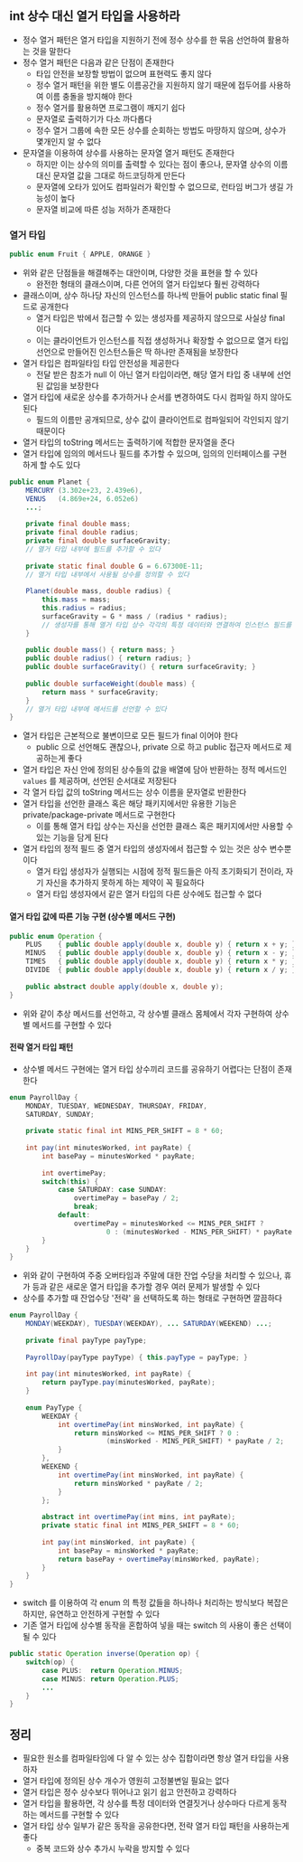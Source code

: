 ## int 상수 대신 열거 타입을 사용하라

* 정수 열거 패턴은 열거 타입을 지원하기 전에 정수 상수를 한 묶음 선언하여 활용하는 것을 말한다
* 정수 열거 패턴은 다음과 같은 단점이 존재한다
    * 타입 안전을 보장할 방법이 없으며 표현력도 좋지 않다
    * 정수 열거 패턴을 위한 별도 이름공간을 지원하지 않기 때문에 접두어를 사용하여 이름 충돌을 방지해야 한다
    * 정수 열거를 활용하면 프로그램이 깨지기 쉽다
    * 문자열로 출력하기가 다소 까다롭다
    * 정수 열거 그룹에 속한 모든 상수를 순회하는 방법도 마땅하지 않으며, 상수가 몇개인지 알 수 없다
* 문자열을 이용하여 상수를 사용하는 문자열 열거 패턴도 존재한다
    * 하지만 이는 상수의 의미를 출력할 수 있다는 점이 좋으나, 문자열 상수의 이름 대신 문자열 값을 그대로 하드코딩하게 만든다
    * 문자열에 오타가 있어도 컴파일러가 확인할 수 없으므로, 런타임 버그가 생길 가능성이 높다
    * 문자열 비교에 따른 성능 저하가 존재한다
    
### 열거 타입

```java
public enum Fruit { APPLE, ORANGE }
```

* 위와 같은 단점들을 해결해주는 대안이며, 다양한 것을 표현을 할 수 있다
    * 완전한 형태의 클래스이며, 다른 언어의 열거 타입보다 훨씬 강력하다
* 클래스이며, 상수 하나당 자신의 인스턴스를 하나씩 만들어 public static final 필드로 공개한다
    * 열거 타입은 밖에서 접근할 수 있는 생성자를 제공하지 않으므로 사실상 final 이다
    * 이는 클라이언트가 인스턴스를 직접 생성하거나 확장할 수 없으므로 열거 타입 선언으로 만들어진 인스턴스들은 딱 하나만 존재됨을 보장한다
* 열거 타입은 컴파일타임 타입 안전성을 제공한다
    * 전달 받은 참조가 null 이 아닌 열거 타입이라면, 해당 열거 타입 중 내부에 선언된 값임을 보장한다
* 열거 타입에 새로운 상수를 추가하거나 순서를 변경하여도 다시 컴파일 하지 않아도 된다
    * 필드의 이름만 공개되므로, 상수 값이 클라이언트로 컴파일되어 각인되지 않기 때문이다
* 열거 타입의 toString 메서드는 출력하기에 적합한 문자열을 준다
* 열거 타입에 임의의 메서드나 필드를 추가할 수 있으며, 임의의 인터페이스를 구현하게 할 수도 있다

```java
public enum Planet {
    MERCURY (3.302e+23, 2.439e6),
    VENUS   (4.869e+24, 6.052e6)
    ...;
    
    private final double mass;
    private final double radius;
    private final double surfaceGravity;
    // 열거 타입 내부에 필드를 추가할 수 있다
    
    private static final double G = 6.67300E-11;
    // 열거 타입 내부에서 사용될 상수를 정의할 수 있다
    
    Planet(double mass, double radius) {
        this.mass = mass;
        this.radius = radius;
        surfaceGravity = G * mass / (radius * radius);
        // 생성자를 통해 열거 타입 상수 각각의 특정 데이터와 연결하여 인스턴스 필드를 초기화할 수 있다
    }
    
    public double mass() { return mass; }
    public double radius() { return radius; }
    public double surfaceGravity() { return surfaceGravity; }
    
    public double surfaceWeight(double mass) {
        return mass * surfaceGravity;
    }
    // 열거 타입 내부에 메서드를 선언할 수 있다
}
```

* 열거 타입은 근본적으로 불변이므로 모든 필드가 final 이어야 한다
    * public 으로 선언해도 괜찮으나, private 으로 하고 public 접근자 메서드로 제공하는게 좋다
* 열거 타입은 자신 안에 정의된 상수들의 값을 배열에 담아 반환하는 정적 메서드인 `values` 를 제공하며, 선언된 순서대로 저장된다
* 각 열거 타입 값의 toString 메서드는 상수 이름을 문자열로 반환한다
* 열거 타입을 선언한 클래스 혹은 해당 패키지에서만 유용한 기능은 private/package-private 메서드로 구현한다
    * 이를 통해 열거 타입 상수는 자신을 선언한 클래스 혹은 패키지에서만 사용할 수 있는 기능을 담게 된다
* 열거 타입의 정적 필드 중 열거 타입의 생성자에서 접근할 수 있는 것은 상수 변수뿐이다
    * 열거 타입 생성자가 실행되는 시점에 정적 필드들은 아직 초기화되기 전이라, 자기 자신을 추가하지 못하게 하는 제약이 꼭 필요하다
    * 열거 타입 생성자에서 같은 열거 타입의 다른 상수에도 접근할 수 없다

#### 열거 타입 값에 따른 기능 구현 (상수별 메서드 구현)

```java
public enum Operation {
    PLUS    { public double apply(double x, double y) { return x + y; } },
    MINUS   { public double apply(double x, double y) { return x - y; } },
    TIMES   { public double apply(double x, double y) { return x * y; } },
    DIVIDE  { public double apply(double x, double y) { return x / y; } };
    
    public abstract double apply(double x, double y);
}
```

* 위와 같이 추상 메서드를 선언하고, 각 상수별 클래스 몸체에서 각자 구현하여 상수별 메서드를 구현할 수 있다

#### 전략 열거 타입 패턴

* 상수별 메서드 구현에는 열거 타입 상수끼리 코드를 공유하기 어렵다는 단점이 존재한다

```java
enum PayrollDay {
    MONDAY, TUESDAY, WEDNESDAY, THURSDAY, FRIDAY,
    SATURDAY, SUNDAY;
    
    private static final int MINS_PER_SHIFT = 8 * 60;
    
    int pay(int minutesWorked, int payRate) {
        int basePay = minutesWorked * payRate;
        
        int overtimePay;
        switch(this) {
            case SATURDAY: case SUNDAY:
                overtimePay = basePay / 2;
                break;
            default:
                overtimePay = minutesWorked <= MINS_PER_SHIFT ?
                        0 : (minutesWorked - MINS_PER_SHIFT) * payRate / 2;
        }
    }
}
```

* 위와 같이 구현하여 주중 오버타임과 주말에 대한 잔업 수당을 처리할 수 있으나, 휴가 등과 같은 새로운 열거 타입을 추가할 경우 여러 문제가 발생할 수 있다
* 상수를 추가할 때 잔업수당 '전략' 을 선택하도록 하는 형태로 구현하면 깔끔하다

```java
enum PayrollDay {
    MONDAY(WEEKDAY), TUESDAY(WEEKDAY), ... SATURDAY(WEEKEND) ...;
    
    private final payType payType;
    
    PayrollDay(payType payType) { this.payType = payType; }
    
    int pay(int minutesWorked, int payRate) {
        return payType.pay(minutesWorked, payRate);
    }
    
    enum PayType {
        WEEKDAY {
            int overtimePay(int minsWorked, int payRate) {
                return minsWorked <= MINS_PER_SHIFT ? 0 :
                        (minsWorked - MINS_PER_SHIFT) * payRate / 2;
            }
        },
        WEEKEND {
            int overtimePay(int minsWorked, int payRate) {
                return minsWorked * payRate / 2;
            }
        };
        
        abstract int overtimePay(int mins, int payRate);
        private static final int MINS_PER_SHIFT = 8 * 60;
        
        int pay(int minsWorked, int payRate) {
            int basePay = minsWorked * payRate;
            return basePay + overtimePay(minsWorked, payRate);
        }
    }
}
```

* switch 를 이용하여 각 enum 의 특정 값들을 하나하나 처리하는 방식보다 복잡은 하지만, 유연하고 안전하게 구현할 수 있다
* 기존 열거 타입에 상수별 동작을 혼합하여 넣을 때는 switch 의 사용이 좋은 선택이 될 수 있다

```java
public static Operation inverse(Operation op) {
    switch(op) {
        case PLUS:  return Operation.MINUS;
        case MINUS: return Operation.PLUS;
        ...
    }
}
```

## 정리

* 필요한 원소를 컴파일타임에 다 알 수 있는 상수 집합이라면 항상 열거 타입을 사용하자
* 열거 타입에 정의된 상수 개수가 영원히 고정불변일 필요는 없다
* 열거 타입은 정수 상수보다 뛰어나고 읽기 쉽고 안전하고 강력하다
* 열거 타입을 활용하면, 각 상수를 특정 데이터와 연결짓거나 상수마다 다르게 동작하는 메서드를 구현할 수 있다
* 열거 타입 상수 일부가 같은 동작을 공유한다면, 전략 열거 타입 패턴을 사용하는게 좋다
    * 중복 코드와 상수 추가시 누락을 방지할 수 있다
